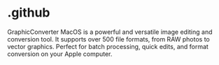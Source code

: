 # .github
GraphicConverter MacOS is a powerful and versatile image editing and conversion tool. It supports over 500 file formats, from RAW photos to vector graphics. Perfect for batch processing, quick edits, and format conversion on your Apple computer.
